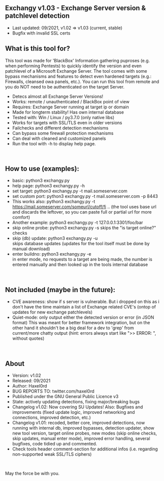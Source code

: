 ## Exchangy v1.03 - Exchange Server version & patchlevel detection   
* Last updated: 09/2021, v1.02 => v1.03 (current, stable)
* Bugfix with invalid SSL certs


## What is this tool for?
This tool was made for 'BlackBox' Information gathering puproses (e.g. when performing Pentests) to quickly identify the version and even patchlevel of a Microsoft Exchange Server. The tool comes with some bypass mechanisms and features to detect even hardened targets (e.g.: Firewalls, cleansed owa panels, etc.). You can run this tool from remote and you do NOT need to be authenticated on the target Server. 


* Detecs almost all Exchange Server Versions!
* Works: remote / unauthenticated / BlackBox point of view
* Requires: Exchange Server running at target ip or domain
* Made for longterm stability! Has own internal database
* Tested with: Win / Linux / py3.7.0 (only native libs)
* Works for targets with SSL/TLS even in older versions
* Failchecks and different detection mechanisms
* Can bypass some firewall protection mechanisms
* Can deal with cleaned and customized panels
* Run the tool with -h to display help page.
<br />


## How to use (examples):
* basic:              python3 exchangy.py 
* help page:          python3 exchangy.py -h
* set target:         python3 exchangy.py -t mail.someserver.com
* set custom port:    python3 exchangy.py -t mail.someserver.com -p 8443
* This works also:    python3 exchangy.py -t https://mail.someserver.com/someurl/cutoff/fi ..
                      (the tool uses base url and discards the leftover, so you can paste full or partial url for more comfort)
* Another example:    python3 exchangy.py -t 127.0.0.1:3301/foo/bar
* skip online probe:  python3 exchangy.py -s
                      skips the "is target online?" checks
* skip (db) update:   python3 exchangy.py -u    
                      skips database updates (updates for the tool itself must be done by manual download)
* enter buildno:      python3 exchangy.py -e    
                      in enter mode, no requests to a target are being made, the number 
                      is entered manually and then looked up in the tools internal database
<br />


## Not included (maybe in the future):
* CVE awareness: show if s server is vulnerable. But i dropped on this as i don't have the time 
  maintain a list of Exchange related CVE's (ontop of updates for new exchange patchlevels)
* Quiet-mode: only output either the detected version or error (in JSON format)
  This was meant for better framework integration, but on the other hand it shouldn't be a big deal for a 
  dev to 'grep' from current/more chatty output (hint: errors always start like ">> ERROR: ", without quotes)
<br />


## About
* Version: v1.02
* Released: 09/2021
* Author: Haxel0rd
* BUG REPORTS TO: twitter.com/haxel0rd
* Published under the GNU General Public Licence v3
* State: actively updating detections, fixing major/breaking bugs
* Changelog v1.02: Now covering SU Updates! Also: Bugfixes and improvements (fixed update logic, improved 
  networking and connections, improved detection, etc.)
* Changelog v1.01: recoded, better core, improved detections, now running with internal db, improved bypasses,
  detection updater, show new tool version, target online probes, new modes (skip online checks, skip updates, 
  manual enter mode), improved error handling, several bugfixes, code tidied up and commented.
* Check tools header comment-section for additional infos (i.e. regarding non-supported weak SSL/TLS ciphers)
<br />


May the force be with you.
